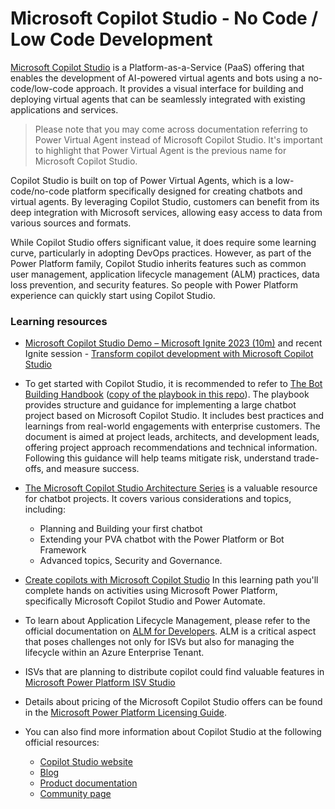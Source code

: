 # Microsoft Copilot Studio - No Code / Low Code Development

[Microsoft Copilot Studio](https://www.microsoft.com/microsoft-copilot/microsoft-copilot-studio)  is a Platform-as-a-Service (PaaS) offering that enables the development of AI-powered virtual agents and bots using a no-code/low-code approach. It provides a visual interface for building and deploying virtual agents that can be seamlessly integrated with existing applications and services.

> Please note that you may come across documentation referring to Power Virtual Agent instead of Microsoft Copilot Studio. It's important to highlight that Power Virtual Agent is the previous name for Microsoft Copilot Studio.

Copilot Studio is built on top of Power Virtual Agents, which is a low-code/no-code platform specifically designed for creating chatbots and virtual agents. By leveraging Copilot Studio, customers can benefit from its deep integration with Microsoft services, allowing easy access to data from various sources and formats.

While Copilot Studio offers significant value, it does require some learning curve, particularly in adopting DevOps practices. However, as part of the Power Platform family, Copilot Studio inherits features such as common user management, application lifecycle management (ALM) practices, data loss prevention, and security features. So people with Power Platform experience can quickly start using Copilot Studio.

### Learning resources

- [Microsoft Copilot Studio Demo – Microsoft Ignite 2023 (10m)](https://www.youtube.com/watch?v=5buwz0Gruc4) and recent Ignite session - [Transform copilot development with Microsoft Copilot Studio](https://ignite.microsoft.com/en-US/sessions/6f38dfc6-97eb-4d8d-8972-8c0a2a20c0d8?source=sessions)

- To get started with Copilot Studio, it is recommended to refer to [The Bot Building Handbook](https://aka.ms/PVAPlaybook) ([copy of the playbook in this repo](/content/PVA%20Bot%20Building%20Handbook.pdf)). The playbook provides structure and guidance for implementing a large chatbot project based on Microsoft Copilot Studio. It includes best practices and learnings from real-world engagements with enterprise customers. The document is aimed at project leads, architects, and development leads, offering project approach recommendations and technical information. Following this guidance will help teams mitigate risk, understand trade-offs, and measure success.

- [The Microsoft Copilot Studio Architecture Series](https://aka.ms/pvaarchitectureseries) is a valuable resource for chatbot projects. It covers various considerations and topics, including:

    - Planning and Building your first chatbot
    - Extending your PVA chatbot with the Power Platform or Bot Framework
    - Advanced topics, Security and Governance.

- [Create copilots with Microsoft Copilot Studio](https://learn.microsoft.com/en-gb/training/paths/power-virtual-agents-workshop/) In this learning path you'll complete hands on activities using Microsoft Power Platform, specifically Microsoft Copilot Studio and Power Automate.
- To learn about Application Lifecycle Management, please refer to the official documentation on [ALM for Developers](https://learn.microsoft.com/power-platform/alm/alm-for-developers). ALM is a critical aspect that poses challenges not only for ISVs but also for managing the lifecycle within an Azure Enterprise Tenant.
- ISVs that are planning to distribute copilot could find valuable features in [Microsoft Power Platform ISV Studio](https://learn.microsoft.com/en-us/power-platform/developer/isvstudio/)
- Details about pricing of the Microsoft Copilot Studio offers can be found in the [Microsoft Power Platform Licensing Guide](https://go.microsoft.com/fwlink/?linkid=2085130).

- You can also find more information about Copilot Studio at the following official resources:
    - [Copilot Studio website](https://aka.ms/copilotstudio)
    - [Blog](https://aka.ms/copilotstudioblog)
    - [Product documentation](https://aka.ms/copilotstudiodocs)
    - [Community page](https://aka.ms/copilotstudiocommunity)
